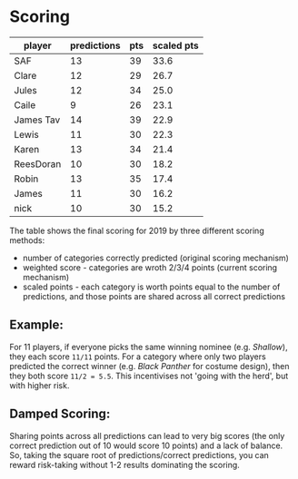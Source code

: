 # Scoring

| player | predictions | pts | scaled pts |
| ------ | --- | ----------- | ---------- |
| SAF	| 13	| 39	| 33.6 |
| Clare	| 12	| 29	| 26.7 |
| Jules	| 12	| 34	| 25.0 |
| Caile	| 9	| 26	| 23.1 |
| James Tav	| 14	| 39	| 22.9 |
| Lewis	| 11	| 30	| 22.3 |
| Karen	| 13	| 34	| 21.4 |
| ReesDoran	| 10	| 30	| 18.2 |
| Robin	| 13	| 35	| 17.4 |
| James	| 11	| 30	| 16.2 |
| nick	| 10	| 30	| 15.2 |

The table shows the final scoring for 2019 by three different scoring methods:
* number of categories correctly predicted (original scoring mechanism)
* weighted score - categories are wroth 2/3/4 points (current scoring mechanism)
* scaled points - each category is worth points equal to the number of predictions, and those points are shared across all correct predictions

## Example:
For 11 players, if everyone picks the same winning nominee (e.g. _Shallow_), they each score `11/11` points.
For a category where only two players predicted the correct winner (e.g. _Black Panther_ for costume design), then they both score `11/2 = 5.5`. This incentivises not 'going with the herd', but with higher risk.

## Damped Scoring:
Sharing points across all predictions can lead to very big scores (the only correct prediction out of 10 would score 10 points) and a lack of balance. So, taking the square root of predictions/correct predictions, you can reward risk-taking without 1-2 results dominating the scoring.